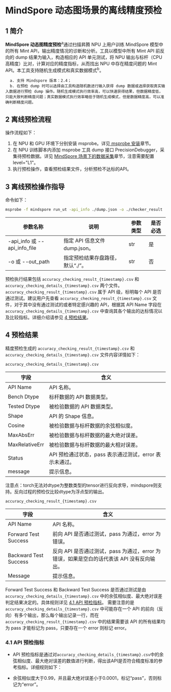 # MindSpore 动态图场景的离线精度预检

## 1 简介

**MindSpore 动态图精度预检**<sup>a</sup>通过扫描昇腾 NPU 上用户训练 MindSpore 模型中的所有 Mint API，输出精度情况的诊断和分析。工具以模型中所有 Mint API 前反向的 dump 结果为输入，构造相应的 API 单元测试，将 NPU 输出与标杆（CPU 高精度）比对，计算对应的精度指标，从而找出 NPU 中存在精度问题的 Mint API。本工具支持随机生成模式和真实数据模式<sup>b</sup>。

      a. 支持 Mindspore 版本：2.4；
      b. 在预检 dump 时可以选择由工具构造随机数进行输入获得 dump 数据或选择获取真实输入数据进行预检 dump 操作。随机生成模式执行效率高，可以快速获得结果，但数据精度低，只能大致判断精度问题；真实数据模式执行效率略低于随机生成模式，但是数据精度高，可以准确判断精度问题。

## 2 离线预检流程

操作流程如下：

1. 在 NPU 和 GPU 环境下分别安装 msprobe。详见[ msprobe 安装](./01.installation.md)章节。
2. 在 NPU 训练脚本内添加 msprobe 工具 dump 接口 PrecisionDebugger，采集待预检数据。详见 [MindSpore 场景下的数据采集](./06.data_dump_MindSpore.md)章节，注意需要配置 level="L1"。
3. 执行预检操作，查看预检结果文件，分析预检不达标的API。

## 3 离线预检操作指导

命令如下：
```bash
msprobe -f mindspore run_ut -api_info ./dump.json -o ./checker_result
```

| 参数名称     | 说明    |参数类型    | 是否必选     |
| ---------------------------- | --------------------------------------|---------------------- | ---------------------------------- |
| -api_info 或 --api_info_file   | 指定 API 信息文件 dump.json。   |  str      | 是      |
| -o 或 --out_path    | 指定预检结果存盘路径，默认“./”。 |   str   | 否      |

预检执行结果包括 `accuracy_checking_result_{timestamp}.csv` 和 `accuracy_checking_details_{timestamp}.csv` 两个文件。`accuracy_checking_result_{timestamp}.csv` 属于 API 级，标明每个 API 是否通过测试。建议用户先查看 `accuracy_checking_result_{timestamp}.csv` 文件，对于其中没有通过测试的或者特定感兴趣的 API，根据其 API Name 字段在 `accuracy_checking_details_{timestamp}.csv` 中查询其各个输出的达标情况以及比较指标。详细介绍请参见 [4 预检结果](#4-预检结果)。

## 4 预检结果

精度预检生成的 `accuracy_checking_result_{timestamp}.csv` 和 `accuracy_checking_details_{timestamp}.csv` 文件内容详情如下：

`accuracy_checking_details_{timestamp}.csv`

| 字段      | 含义       |
| ------------------- | ------------------------------------------------------------ |
| API Name            | API 名称。                                        |
| Bench Dtype         | 标杆数据的 API 数据类型。      |
| Tested Dtype        | 被检验数据的 API 数据类型。                                  |
| Shape               | API 的 Shape 信息。       |
| Cosine              | 被检验数据与标杆数据的余弦相似度。                         |
| MaxAbsErr           | 被检验数据与标杆数据的最大绝对误差。                       |
| MaxRelativeErr      | 被检验数据与标杆数据的最大相对误差。                     |
| Status              | API 预检通过状态，pass 表示通过测试，error 表示未通过。 |
| message             | 提示信息。            |

注意点：torch无法对dtype为整数类型的tensor进行反向求导，mindspore则支持。反向过程的预检仅比较dtype为浮点型的输出。

`accuracy_checking_result_{timestamp}.csv`

| 字段                  | 含义      |
| --------------------- | ----------------- |
| API Name              | API 名称。         |
| Forward Test Success  | 前向 API 是否通过测试，pass 为通过，error 为错误。 |
| Backward Test Success | 反向 API 是否通过测试，pass 为通过，error 为错误，如果是空白的话代表该 API 没有反向输出。 |
| Message               | 提示信息。         |

Forward Test Success 和 Backward Test Success 是否通过测试是由 `accuracy_checking_details_{timestamp}.csv` 中的余弦相似度、最大绝对误差判定结果决定的。具体规则详见 [4.1 API 预检指标](#41-api-预检指标)。
需要注意的是 `accuracy_checking_details_{timestamp}.csv` 中可能存在一个 API 的前向（反向）有多个输出，那么每个输出记录一行，而在 `accuracy_checking_result_{timestamp}.csv` 中的结果需要该 API 的所有结果均为 pass 才能标记为 pass，只要存在一个 error 则标记 error。

### 4.1 API 预检指标

   - API 预检指标是通过对`accuracy_checking_details_{timestamp}.csv`中的余弦相似度、最大绝对误差的数值进行判断，得出该API是否符合精度标准的参考指标。详细规则如下：

   - 余弦相似度大于0.99，并且最大绝对误差小于0.0001，标记“pass”，否则标记为“error”。
